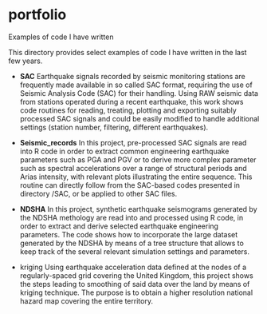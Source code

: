 # portfolio
Examples of code I have written


This directory provides select examples of code I have written in the last few years.

+ **SAC**  Earthquake signals recorded by seismic monitoring stations are frequently made available in so called SAC format, requiring the use of Seismic Analysis Code (SAC) for their handling. Using RAW seismic data from stations operated during a recent earthquake, this work shows code routines for reading, treating, plotting and exporting suitably processed SAC signals and could be easily modified to handle additional settings (station number, filtering, different earthquakes).
  

+ **Seismic_records**
    In this project, pre-processed SAC signals are read into R code in order to extract common engineering earthquake parameters such as PGA and PGV or to derive more complex parameter such as spectral accelerations over a range of structural periods and Arias intensity, with relevant plots illustrating the entire sequence.
    This routine can directly follow from the SAC-based codes presented in directory /SAC, or be applied to other SAC files.


+ **NDSHA**
  In this project, synthetic earthquake seismograms generated by the NDSHA methology are read into and processed using R code, in order to extract and derive selected earthquake engineering parameters. The code shows how to incorporate the large dataset generated by the NDSHA by means of a tree structure that allows to keep track of the several relevant simulation settings and parameters.


+ kriging
    Using earthquake acceleration data defined at the nodes of a regularly-spaced grid covering the United Kingdom, this project shows the steps leading to smoothing of said data over the land by means of kriging technique. The purpose is to obtain a higher resolution national hazard map covering the entire territory.
    

  
